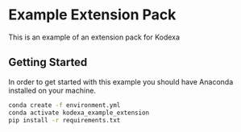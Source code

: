 # Example Extension Pack

This is an example of an extension pack for Kodexa

## Getting Started

In order to get started with this example you should have Anaconda installed on your machine.

```bash
conda create -f environment.yml
conda activate kodexa_example_extension
pip install -r requirements.txt
```